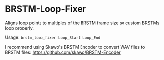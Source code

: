 # BRSTM-Loop-Fixer
Aligns loop points to multiples of the BRSTM frame size so custom BRSTMs loop properly.

Usage:
`brstm_loop_fixer Loop_Start Loop_End`

I recommend using Skawo's BRSTM Encoder to convert WAV files to BRSTM files: https://github.com/skawo/BRSTM-Encoder